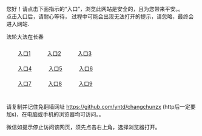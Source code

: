 您好！请点击下面指示的“入口”，浏览此网站是安全的，且为您带来平安。。 <br/>
点击入口后，请耐心等待， 过程中可能会出现无法打开的提示，请忽略，最终会进入网站. </br>

法轮大法在长春<br/>
<div style="padding:10px"><a style="margin:20px" target="_blank" href="https://dx4cao2km8dgk.cloudfront.net/2Qpsp?hkhgo" id="ccLink1" rel="nofollow">入口1</a> <a target="_blank" style="margin:20px" href="https://d2ho5imvxvhv2g.cloudfront.net/2Qpsp?wfobskx" id="ccLink2" rel="nofollow">入口2</a> <a style="margin:20px" target="_blank" href="https://d8lf1r4e6hj4k.cloudfront.net/2Qpsp?jxjllfm" id="ccLink3" rel="nofollow">入口3</a></div>

<div style="padding:10px" ><a style="margin:20px" target="_blank" href="https://dx4cao2km8dgk.cloudfront.net/2Qpsp?hkhgo" id="ccLink4" rel="nofollow">入口4</a> <a style="margin:20px" href="https://d2ho5imvxvhv2g.cloudfront.net/2Qpsp?wfobskx" target="_blank" id="ccLink5" rel="nofollow">入口5</a> <a style="margin:20px" href="https://d8lf1r4e6hj4k.cloudfront.net/2Qpsp?jxjllfm" target="_blank" id="ccLink6" rel="nofollow">入口6</a></div>

<div style="padding:10px"><a style="margin:20px" target="_blank" href="https://dx4cao2km8dgk.cloudfront.net/2Qpsp?hkhgo" id="ccLink7" rel="nofollow">入口7</a> <a style="margin:20px" href="https://d2ho5imvxvhv2g.cloudfront.net/2Qpsp?wfobskx" target="_blank" id="ccLink8" rel="nofollow">入口8</a> <a style="margin:20px" target="_blank" href="https://d8lf1r4e6hj4k.cloudfront.net/2Qpsp?jxjllfm" id="ccLink9" rel="nofollow">入口9</a></div>

<br/>



请复制并记住免翻墙网址 https://github.com/yntd/changchunzx (http后一定要加s)，在电脑或手机的浏览器均可访问。。<br/>

微信如提示停止访问该网页，须先点击右上角，选择浏览器打开。
